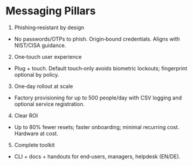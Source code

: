 # Messaging Pillars

1) Phishing‑resistant by design
- No passwords/OTPs to phish. Origin‑bound credentials. Aligns with NIST/CISA guidance.

2) One‑touch user experience
- Plug + touch. Default touch‑only avoids biometric lockouts; fingerprint optional by policy.

3) One‑day rollout at scale
- Factory provisioning for up to 500 people/day with CSV logging and optional service registration.

4) Clear ROI
- Up to 80% fewer resets; faster onboarding; minimal recurring cost. Hardware at cost.

5) Complete toolkit
- CLI + docs + handouts for end‑users, managers, helpdesk (EN/DE).
